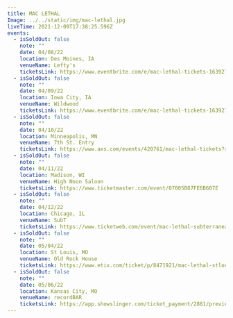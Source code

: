 ```yaml
---
title: MAC LETHAL
Image: ../../static/img/mac-lethal.jpg
liveTime: 2021-12-09T17:38:25.596Z
events:
  - isSoldOut: false
    note: ""
    date: 04/08/22
    location: Des Moines, IA
    venueName: Lefty's
    ticketsLink: https://www.eventbrite.com/e/mac-lethal-tickets-163927717215
  - isSoldOut: false
    note: ""
    date: 04/09/22
    location: Iowa City, IA
    venueName: Wildwood
    ticketsLink: https://www.eventbrite.com/e/mac-lethal-tickets-163927330057
  - isSoldOut: false
    note: ""
    date: 04/10/22
    location: Minneapolis, MN
    venueName: 7th St. Entry
    ticketsLink: https://www.axs.com/events/420761/mac-lethal-tickets?skin=firstavenue
  - isSoldOut: false
    note: ""
    date: 04/11/22
    location: Madison, WI
    venueName: High Noon Saloon
    ticketsLink: https://www.ticketmaster.com/event/07005B87FE6B607E
  - isSoldOut: false
    note: ""
    date: 04/12/22
    location: Chicago, IL
    venueName: SubT
    ticketsLink: https://www.ticketweb.com/event/mac-lethal-subterranean-tickets/11605455?pl=kickstand
  - isSoldOut: false
    note: ""
    date: 05/04/22
    location: St Louis, MO
    venueName: Old Rock House
    ticketsLink: https://www.etix.com/ticket/p/8471921/mac-lethal-stlouis-red-flag-mjp
  - isSoldOut: false
    note: ""
    date: 05/06/22
    location: Kansas City, MO
    venueName: recordBAR
    ticketsLink: https://app.showslinger.com/ticket_payment/2881/preview_ticket
---
```

